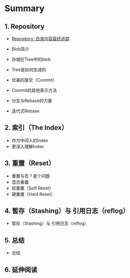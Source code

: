 # Summary

## 1. Repository

* [Repository: 目录内容最终追踪](/repo/repository-directory-content-tracking)

* Blob简介

* 存储在Tree中的blob

* Tree是如何生成的

* 优美的提交（Commit）

* Commit的其他表示方法

* 分支与Rebase的力量

* 迭代式Rebase

## 2. 索引（The Index）

* 作为中间人的Index
* 更深入理解Index

## 3. 重置（Reset）

* 重置与否？是个问题
* 混合重置
* 软重置（Soft Reset）
* 硬重置（Hard Reset）

## 4. 暂存（Stashing）与 引用日志（reflog）

* 暂存（Stashing）与 引用日志（reflog）

## 5. 总结

* 总结

## 6. 延伸阅读



